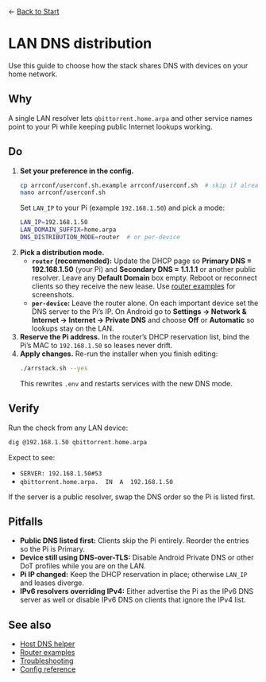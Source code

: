 ← [Back to Start](../README.md)

# LAN DNS distribution

Use this guide to choose how the stack shares DNS with devices on your home network.

## Why
A single LAN resolver lets `qbittorrent.home.arpa` and other service names point to your Pi while keeping public Internet lookups working.

## Do
1. **Set your preference in the config.**
   ```bash
   cp arrconf/userconf.sh.example arrconf/userconf.sh  # skip if already copied
   nano arrconf/userconf.sh
   ```
   Set `LAN_IP` to your Pi (example `192.168.1.50`) and pick a mode:
   ```bash
   LAN_IP=192.168.1.50
   LAN_DOMAIN_SUFFIX=home.arpa
   DNS_DISTRIBUTION_MODE=router  # or per-device
   ```
2. **Pick a distribution mode.**
   - **`router` (recommended):** Update the DHCP page so **Primary DNS = 192.168.1.50** (your Pi) and **Secondary DNS = 1.1.1.1** or another public resolver. Leave any **Default Domain** box empty. Reboot or reconnect clients so they receive the new lease. Use [router examples](router-examples.md) for screenshots.
   - **`per-device`:** Leave the router alone. On each important device set the DNS server to the Pi’s IP. On Android go to **Settings → Network & Internet → Internet → Private DNS** and choose **Off** or **Automatic** so lookups stay on the LAN.
3. **Reserve the Pi address.** In the router’s DHCP reservation list, bind the Pi’s MAC to `192.168.1.50` so leases never drift.
4. **Apply changes.** Re-run the installer when you finish editing:
   ```bash
   ./arrstack.sh --yes
   ```
   This rewrites `.env` and restarts services with the new DNS mode.

## Verify
Run the check from any LAN device:
```bash
dig @192.168.1.50 qbittorrent.home.arpa
```
Expect to see:
- `SERVER: 192.168.1.50#53`
- `qbittorrent.home.arpa.  IN  A  192.168.1.50`

If the server is a public resolver, swap the DNS order so the Pi is listed first.

## Pitfalls
- **Public DNS listed first:** Clients skip the Pi entirely. Reorder the entries so the Pi is Primary.
- **Device still using DNS-over-TLS:** Disable Android Private DNS or other DoT profiles while you are on the LAN.
- **Pi IP changed:** Keep the DHCP reservation in place; otherwise `LAN_IP` and leases diverge.
- **IPv6 resolvers overriding IPv4:** Either advertise the Pi as the IPv6 DNS server as well or disable IPv6 DNS on clients that ignore the IPv4 list.

## See also
- [Host DNS helper](host-dns-helper.md)
- [Router examples](router-examples.md)
- [Troubleshooting](troubleshooting.md)
- [Config reference](config.md)

